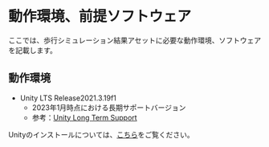 # 動作環境、前提ソフトウェア
ここでは、歩行シミュレーション結果アセットに必要な動作環境、ソフトウェアを記載します。

## 動作環境
- Unity LTS Release2021.3.19f1
    - 2023年1月時点における長期サポートバージョン
    - 参考：[Unity Long Term Support](https://unity.com/releases/editor/qa/lts-releases)

Unityのインストールについては、[こちら](UnityInstallation.md)をご覧ください。
